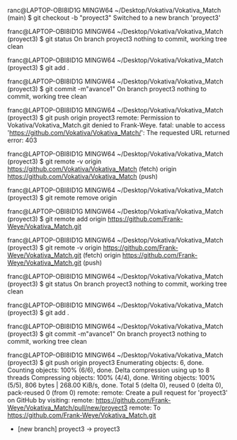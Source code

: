 ranc@LAPTOP-OBI8ID1G MINGW64 ~/Desktop/Vokativa/Vokativa_Match (main)
$ git checkout -b "proyect3"
Switched to a new branch 'proyect3'

franc@LAPTOP-OBI8ID1G MINGW64 ~/Desktop/Vokativa/Vokativa_Match (proyect3)
$ git status
On branch proyect3
nothing to commit, working tree clean

franc@LAPTOP-OBI8ID1G MINGW64 ~/Desktop/Vokativa/Vokativa_Match (proyect3)
$ git add .

franc@LAPTOP-OBI8ID1G MINGW64 ~/Desktop/Vokativa/Vokativa_Match (proyect3)
$ git commit -m"avance1"
On branch proyect3
nothing to commit, working tree clean

franc@LAPTOP-OBI8ID1G MINGW64 ~/Desktop/Vokativa/Vokativa_Match (proyect3)
$ git push origin proyect3
remote: Permission to Vokativa/Vokativa_Match.git denied to Frank-Weye.
fatal: unable to access 'https://github.com/Vokativa/Vokativa_Match/': The requested URL returned error: 403

franc@LAPTOP-OBI8ID1G MINGW64 ~/Desktop/Vokativa/Vokativa_Match (proyect3)
$ git remote -v
origin  https://github.com/Vokativa/Vokativa_Match (fetch)
origin  https://github.com/Vokativa/Vokativa_Match (push)

franc@LAPTOP-OBI8ID1G MINGW64 ~/Desktop/Vokativa/Vokativa_Match (proyect3)
$ git remote remove origin 

franc@LAPTOP-OBI8ID1G MINGW64 ~/Desktop/Vokativa/Vokativa_Match (proyect3)
$ git remote add origin https://github.com/Frank-Weye/Vokativa_Match.git

franc@LAPTOP-OBI8ID1G MINGW64 ~/Desktop/Vokativa/Vokativa_Match (proyect3)
$ git remote -v
origin  https://github.com/Frank-Weye/Vokativa_Match.git (fetch)
origin  https://github.com/Frank-Weye/Vokativa_Match.git (push)

franc@LAPTOP-OBI8ID1G MINGW64 ~/Desktop/Vokativa/Vokativa_Match (proyect3)
$ git status
On branch proyect3
nothing to commit, working tree clean

franc@LAPTOP-OBI8ID1G MINGW64 ~/Desktop/Vokativa/Vokativa_Match (proyect3)
$ git add .

franc@LAPTOP-OBI8ID1G MINGW64 ~/Desktop/Vokativa/Vokativa_Match (proyect3)
$ git commit -m"avance1"
On branch proyect3
nothing to commit, working tree clean

franc@LAPTOP-OBI8ID1G MINGW64 ~/Desktop/Vokativa/Vokativa_Match (proyect3)
$ git push origin proyect3
Enumerating objects: 6, done.
Counting objects: 100% (6/6), done.
Delta compression using up to 8 threads
Compressing objects: 100% (4/4), done.
Writing objects: 100% (5/5), 806 bytes | 268.00 KiB/s, done.
Total 5 (delta 0), reused 0 (delta 0), pack-reused 0 (from 0)
remote: 
remote: Create a pull request for 'proyect3' on GitHub by visiting:
remote:      https://github.com/Frank-Weye/Vokativa_Match/pull/new/proyect3
remote:
To https://github.com/Frank-Weye/Vokativa_Match.git
 * [new branch]      proyect3 -> proyect3